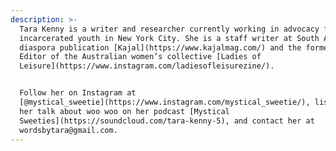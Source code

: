 ```yaml
---
description: >-
  Tara Kenny is a writer and researcher currently working in advocacy for
  incarcerated youth in New York City. She is a staff writer at South Asian
  diaspora publication [Kajal](https://www.kajalmag.com/) and the former Online
  Editor of the Australian women’s collective [Ladies of
  Leisure](https://www.instagram.com/ladiesofleisurezine/). 


  Follow her on Instagram at
  [@mystical_sweetie](https://www.instagram.com/mystical_sweetie/), listen to
  her talk about woo woo on her podcast [Mystical
  Sweeties](https://soundcloud.com/tara-kenny-5), and contact her at
  wordsbytara@gmail.com.
---
```


